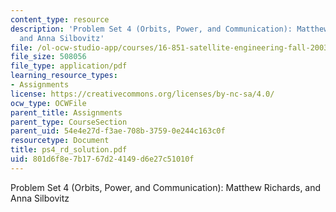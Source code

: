 ```yaml
---
content_type: resource
description: 'Problem Set 4 (Orbits, Power, and Communication): Matthew Richards,
  and Anna Silbovitz'
file: /ol-ocw-studio-app/courses/16-851-satellite-engineering-fall-2003/801d6f8e7b1767d24149d6e27c51010f_ps4_rd_solution.pdf
file_size: 508056
file_type: application/pdf
learning_resource_types:
- Assignments
license: https://creativecommons.org/licenses/by-nc-sa/4.0/
ocw_type: OCWFile
parent_title: Assignments
parent_type: CourseSection
parent_uid: 54e4e27d-f3ae-708b-3759-0e244c163c0f
resourcetype: Document
title: ps4_rd_solution.pdf
uid: 801d6f8e-7b17-67d2-4149-d6e27c51010f
---
```

Problem Set 4 (Orbits, Power, and Communication): Matthew Richards, and Anna Silbovitz
